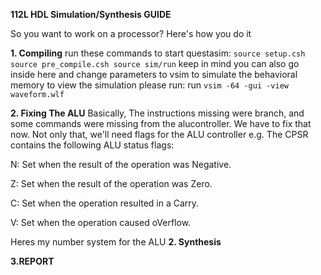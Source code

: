 __112L HDL Simulation/Synthesis GUIDE__

So you want to work on a processor? 
Here's how you do it 

__1. Compiling__
run these commands to start questasim: 
`source setup.csh
source pre_compile.csh
source sim/run` keep in mind you can also go inside here and change parameters to vsim to simulate the behavioral memory
to view the simulation please run: 
run `vsim -64 -gui -view waveform.wlf`

__2. Fixing The ALU__ 
Basically, The instructions missing were branch, and some commands were missing from the alucontroller. We have to fix that now.
Not only that, we'll need flags for the ALU controller e.g.
The CPSR contains the following ALU status flags:

N: Set when the result of the operation was Negative.

Z: Set when the result of the operation was Zero.

C: Set when the operation resulted in a Carry.

V: Set when the operation caused oVerflow.

Heres my number system for the ALU
__2. Synthesis__

__3.REPORT__


